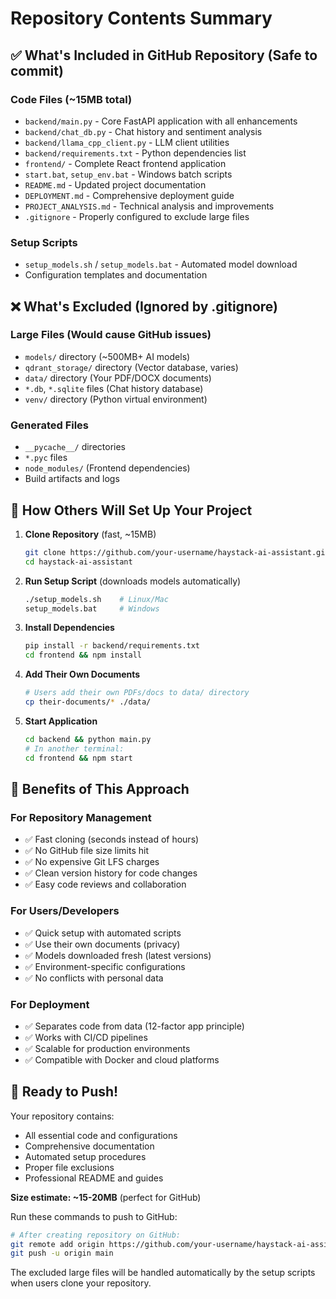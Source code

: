 # Repository Contents Summary

## ✅ What's Included in GitHub Repository (Safe to commit)

### Code Files (~15MB total)
- `backend/main.py` - Core FastAPI application with all enhancements
- `backend/chat_db.py` - Chat history and sentiment analysis
- `backend/llama_cpp_client.py` - LLM client utilities
- `backend/requirements.txt` - Python dependencies list
- `frontend/` - Complete React frontend application
- `start.bat`, `setup_env.bat` - Windows batch scripts
- `README.md` - Updated project documentation
- `DEPLOYMENT.md` - Comprehensive deployment guide
- `PROJECT_ANALYSIS.md` - Technical analysis and improvements
- `.gitignore` - Properly configured to exclude large files

### Setup Scripts
- `setup_models.sh` / `setup_models.bat` - Automated model download
- Configuration templates and documentation

## ❌ What's Excluded (Ignored by .gitignore)

### Large Files (Would cause GitHub issues)
- `models/` directory (~500MB+ AI models)
- `qdrant_storage/` directory (Vector database, varies)
- `data/` directory (Your PDF/DOCX documents)
- `*.db`, `*.sqlite` files (Chat history database)
- `venv/` directory (Python virtual environment)

### Generated Files
- `__pycache__/` directories
- `*.pyc` files
- `node_modules/` (Frontend dependencies)
- Build artifacts and logs

## 🔄 How Others Will Set Up Your Project

1. **Clone Repository** (fast, ~15MB)
   ```bash
   git clone https://github.com/your-username/haystack-ai-assistant.git
   cd haystack-ai-assistant
   ```

2. **Run Setup Script** (downloads models automatically)
   ```bash
   ./setup_models.sh    # Linux/Mac
   setup_models.bat     # Windows
   ```

3. **Install Dependencies**
   ```bash
   pip install -r backend/requirements.txt
   cd frontend && npm install
   ```

4. **Add Their Own Documents**
   ```bash
   # Users add their own PDFs/docs to data/ directory
   cp their-documents/* ./data/
   ```

5. **Start Application**
   ```bash
   cd backend && python main.py
   # In another terminal:
   cd frontend && npm start
   ```

## 🌟 Benefits of This Approach

### For Repository Management
- ✅ Fast cloning (seconds instead of hours)
- ✅ No GitHub file size limits hit
- ✅ No expensive Git LFS charges
- ✅ Clean version history for code changes
- ✅ Easy code reviews and collaboration

### For Users/Developers
- ✅ Quick setup with automated scripts
- ✅ Use their own documents (privacy)
- ✅ Models downloaded fresh (latest versions)
- ✅ Environment-specific configurations
- ✅ No conflicts with personal data

### For Deployment
- ✅ Separates code from data (12-factor app principle)
- ✅ Works with CI/CD pipelines
- ✅ Scalable for production environments
- ✅ Compatible with Docker and cloud platforms

## 🚀 Ready to Push!

Your repository contains:
- All essential code and configurations
- Comprehensive documentation
- Automated setup procedures
- Proper file exclusions
- Professional README and guides

**Size estimate: ~15-20MB** (perfect for GitHub)

Run these commands to push to GitHub:

```bash
# After creating repository on GitHub:
git remote add origin https://github.com/your-username/haystack-ai-assistant.git
git push -u origin main
```

The excluded large files will be handled automatically by the setup scripts when users clone your repository.
